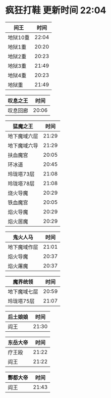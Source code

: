 # 疯狂打鞋 更新时间 22:04

| 间王   | 时间    |
|--------|-------|
| 地狱10重 | 22:04 |
| 地狱1重 | 20:20 |
| 地狱2重 | 20:23 |
| 地狱3重 | 21:49 |
| 地狱4重 | 20:23 |
| 地狱重 | 21:49 |

| 叹息之王   | 时间    |
|--------|-------|
| 叹息回廊 | 20:06 |

| 猛魔之王   | 时间    |
|--------|-------|
| 地下魔域六层 | 21:29 |
| 地下魔域六导 | 21:29 |
| 扶血魔宫 | 20:05 |
| 环冰道 | 20:45 |
| 玲珑塔73层 | 21:08 |
| 玲珑塔78层 | 21:08 |
| 烧火导魔 | 20:29 |
| 铁血魔宫 | 20:05 |
| 焰火导魔 | 20:29 |
| 焰火居魔 | 20:29 |

| 鬼火人马   | 时间    |
|--------|-------|
| 地下魔域作层 | 21:01 |
| 焰火导魔 | 20:37 |
| 焰火屠魔 | 20:37 |

| 魔界统领   | 时间    |
|--------|-------|
| 地下魔域七层 | 20:59 |
| 玲珑塔75层 | 21:07 |

| 后土娘娘   | 时间    |
|--------|-------|
| 阎王 | 21:30 |

| 东岳大帝   | 时间    |
|--------|-------|
| 疗王殴 | 21:22 |
| 阎王 | 21:22 |

| 酆都大帝   | 时间    |
|--------|-------|
| 阎王 | 21:43 |